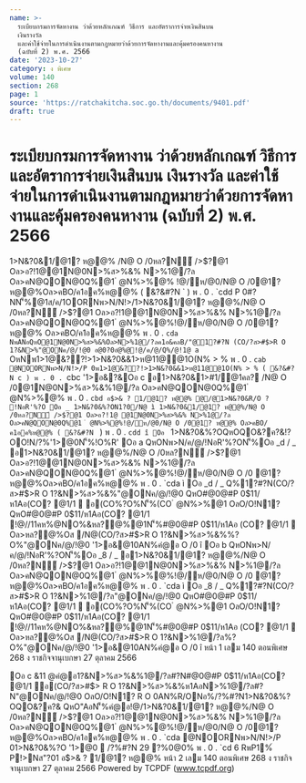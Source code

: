 ```yaml
---
name: >-
  ระเบียบกรมการจัดหางาน ว่าด้วยหลักเกณฑ์ วิธีการ และอัตราการจ่ายเงินสินบน
  เงินรางวัล
  และค่าใช้จ่ายในการดำเนินงานตามกฎหมายว่าด้วยการจัดหางานและคุ้มครองคนหางาน
  (ฉบับที่ 2) พ.ศ. 2566
date: '2023-10-27'
category: ง พิเศษ
volume: 140
section: 268
page: 1
source: 'https://ratchakitcha.soc.go.th/documents/9401.pdf'
draft: true
---
```


# ระเบียบกรมการจัดหางาน ว่าด้วยหลักเกณฑ์ วิธีการ และอัตราการจ่ายเงินสินบน เงินรางวัล และค่าใช้จ่ายในการดำเนินงานตามกฎหมายว่าด้วยการจัดหางานและคุ้มครองคนหางาน (ฉบับที่ 2) พ.ศ. 2566

1>N&?0&1/@1? ห@@% /N@ O /0หล?N์ />$?@1 Oล>อ?!1@@1N@0N>%ส>%&% N>%1@/?ล Oล>คN@QON@0Q%@1 ํ @N%>%@% !@/ห/@0/N@ O /0@1? ห@@%Oล>คBO/ค1อค%ห@@% ( &?&#?N ` ) พ . 0 . `cdd P 0#?NN'็%@1ส/ค/1OORNพ>N/N!>/1>N&?0&1/@1? ห@@%/N@ O /0หล?N์ />$?@1 Oล>อ?!1@@1N@0N>%ส>%&% N>%1@/?ล Oล>คN@QON@0Q%@1 ํ @N%>%@%!@/ห/@0/N@ O /0@1? ห@@% Oล>คBO/ค1อค%ห@@% พ . 0 . `cda NพANอQหO@1N@0N>%ส>%&%Oล>N>%1@/?ลค1อ&คลB/"@1?#?N (CO/?ส>#$>R O 1?&N>%"@ONค/@/!@0 อ@0?0อํ@%@!@/ค/@/Q%/@!1@ a` OหNพ1>1@&??!>1>N&?0&&1>ห@11@@1O(N% > % พ . 0 . `cab @NOORNพ>N/N!>/P 0พ1>1@&??!>1>N&?0&&1>ห@11@@1O(N% > % ( &?&#?N c ) พ . 0 . `cbc '1>อ&?&Oอ c อ1>N&?0&1>#1/@1คล? /N@ O /0@1N@0N>%ส>%&%1@/?ล Oล>คN@QON@0Q%@1 ํ @N%>%@% พ . 0 . `cbd อ$>& ? 1/@1? ห@@% @/@1>N&?0&R/O ? !NอR'%?O Oอ _ 1>N&?0&%?ON1?0/N@ ì 1>N&?0&1/@1? ห@@%/N@ O /0หล?N์ />$?@1 Oล>อ?!1@ @1N@0N>%ส>%&% N>%1@/?ล Oล>คN@QON@0Q%@1 ํ @N%>%@%!@/ห/@0/N@ O /0@1? ห@@% Oล>คBO/ค1อค%ห@@% ( &?&#?N ` ) พ . 0 . `cdd î Oอ ` 1>N&?0&%?OQหOQO&?ค?&!?OO!N/?%'1>@0N'็%!O%R' Oอ a QหONพ>N/ค/@/!NอR'%?ON'็%Oอ _d / _ อ1>N&?0&1/@1? ห@@%/N@ O /0หล?N์ />$?@1 Oล>อ?!1@@1N@0N>%ส>%&% N>%1@/?ล Oล>คN@QON@0Q%@1 ํ @N%>%@%!@/ห/@0/N@ O /0 @1? ห@@%Oล>คBO/ค1อค%ห@@% พ . 0 . `cda ì Oอ _d / _ Q%1?#?N(CO/?ส>#$>R O 1?&N>%ส>%&%"@ONค/@/!@0 QหO#@0@#P 0$11/ห1Aอ(CO? @1/1  อ(CO%?O%N'็%(CO ํ @N%>%@1 OลO/O!N1? QหO#@0@#P 0$11/ห1Aอ(CO? @1/1 !@//11คห%@NO%&หล?@%@1N'็%#@0@#P 0$11/ห1Aอ (CO? @1/1  Oล>หล?@%Oส /N@(CO/?ส>#$>R O 1?&N>%ส>%&%%?O%"@ONค/@/!@0 '1>อ&@10AN%คํ@อ O /0 î Oอ b QหONพ>N/ค/@/!NอR'%?ON'็%Oอ _8 / _ อ1>N&?0&1/@1? ห@@%/N@ O /0หล?N์ />$?@1 Oล>อ?!1@@1N@0N>%ส>%&% N>%1@/?ล Oล>คN@QON@0Q%@1 ํ @N%>%@%!@/ห/@0/N@ O /0 @1? ห@@%Oล>คBO/ค1อค%ห@@% พ . 0 . `cda ì Oอ _8 / _ Q%1?#?N(CO/?ส>#$>R O 1?&N>%1@/?ล"@ONค/@/!@0 QหO#@0@#P 0$11/ห1Aอ(CO? @1/1  อ(CO%?O%N'็%(CO ํ @N%>%@1 OลO/O!N1? QหO#@0@#P 0$11/ห1Aอ(CO? @1/1 !@//11คห%@NO%&หล?@%@1N'็%#@0@#P 0$11/ห1Aอ (CO? @1/1  Oล>หล?@%Oส /N@(CO/?ส>#$>R O 1?&N>%1@/?ล%?O%"@ONค/@/!@0 '1>อ&@10AN%คํ@อ O /0 î หน้า 1 เลม 140 ตอนพิเศษ 268 ง ราชกิจจานุเบกษา 27 ตุลาคม 2566

Oอ c &11 @คํ@อ1?&N>%ส>%&%1@/?ล#?N#@0@#P 0$11/ห1Aอ(CO? @1/1 อ(CO/?ส>#$> R O 1?&N>%ส>%&%ห1AอN>%1@/?ล#?N"@ONค/@/!@0 OลO/O!N1? R O 0AN%R/ONอ%/?%#?N1>N&?0&%?OQO&?ค?& QหO"AอN'็%คํ@อ!@/1>N&?0&1/@1? ห@@%/N@ O /0หล?N์ />$?@1 Oล>อ?!1@@1N@0N>%ส>%&% N>%1@/?ล Oล>คN@QON@0Q%@1 ํ @N%>%@%!@/ห/@0/N@ O /0@1? ห@@%Oล>คBO/ค1อค%ห@@% พ . 0 . `cda @NOORNพ>N/N!>/P 01>N&?0&%?O '1>@0  /?%#?N 29 ?%0@0% พ . 0 . `cd 6 RพP1%์ P!>Nส"?01 อ$>& ? 1/@1? ห@@% หน้า 2 เลม 140 ตอนพิเศษ 268 ง ราชกิจจานุเบกษา 27 ตุลาคม 2566 Powered by TCPDF (www.tcpdf.org)
